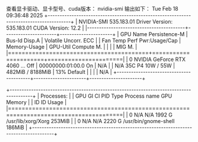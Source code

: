 查看显卡驱动、显卡型号、cuda版本：
nvidia-smi
输出如下：
Tue Feb 18 09:36:48 2025
+---------------------------------------------------------------------------------------+
| NVIDIA-SMI 535.183.01             Driver Version: 535.183.01   CUDA Version: 12.2     |
|-----------------------------------------+----------------------+----------------------+
| GPU  Name                 Persistence-M | Bus-Id        Disp.A | Volatile Uncorr. ECC |
| Fan  Temp   Perf          Pwr:Usage/Cap |         Memory-Usage | GPU-Util  Compute M. |
|                                         |                      |               MIG M. |
|=========================================+======================+======================|
|   0  NVIDIA GeForce RTX 4060 ...    Off | 00000000:01:00.0  On |                  N/A |
| N/A   35C    P4              10W /  55W |    482MiB /  8188MiB |     13%      Default |
|                                         |                      |                  N/A |
+-----------------------------------------+----------------------+----------------------+

+---------------------------------------------------------------------------------------+
| Processes:                                                                            |
|  GPU   GI   CI        PID   Type   Process name                            GPU Memory |
|        ID   ID                                                             Usage      |
|=======================================================================================|
|    0   N/A  N/A      1992      G   /usr/lib/xorg/Xorg                          253MiB |
|    0   N/A  N/A      2220      G   /usr/bin/gnome-shell                        186MiB |
+---------------------------------------------------------------------------------------+

